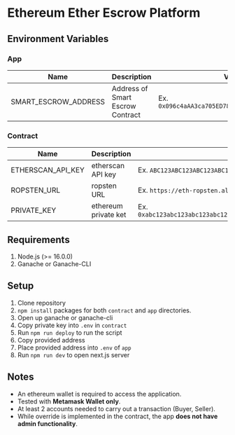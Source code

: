 # Ethereum Ether Escrow Platform

## Environment Variables

### App
| Name      | Description | Value |
| ----------- | ----------- | ----------- |
| SMART_ESCROW_ADDRESS | Address of Smart Escrow Contract | Ex. `0x096c4aAA3ca705ED78C284238091D98F20e92061` |

### Contract
| Name      | Description | Value |
| ----------- | ----------- | ----------- |
| ETHERSCAN_API_KEY | etherscan API key | Ex. `ABC123ABC123ABC123ABC123ABC123ABC1` |
| ROPSTEN_URL | ropsten URL | Ex. `https://eth-ropsten.alchemyapi.io/v2/<YOUR ALCHEMY KEY>` |
| PRIVATE_KEY | ethereum private ket | Ex. `0xabc123abc123abc123abc123abc123abc123abc123abc123abc123abc123abc1`|

## Requirements
1. Node.js (>= 16.0.0)
2. Ganache or Ganache-CLI

## Setup
1. Clone repository
2. `npm install` packages for both `contract` and `app` directories.
3. Open up ganache or ganache-cli
4. Copy private key into `.env` in `contract`
5. Run `npm run deploy` to run the script
6. Copy provided address
7. Place provided address into `.env` of `app`
8. Run `npm run dev` to open next.js server

## Notes
- An ethereum wallet is required to access the application.
- Tested with **Metamask Wallet only**.
- At least 2 accounts needed to carry out a transaction (Buyer, Seller).
- While override is implemented in the contract, the app **does not have admin functionality**.
